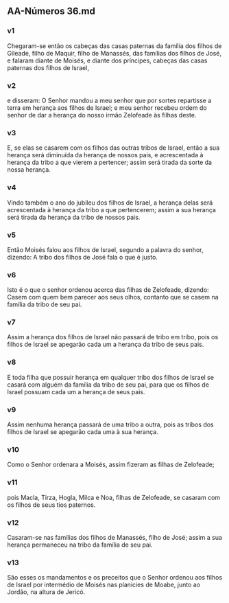 ## AA-Números 36.md
### v1
 Chegaram-se então os cabeças das casas paternas da família dos filhos de Gileade, filho de Maquir, filho de Manassés, das famílias dos filhos de José, e falaram diante de Moisés, e diante dos príncipes, cabeças das casas paternas dos filhos de Israel,
### v2
 e disseram: O Senhor mandou a meu senhor que por sortes repartisse a terra em herança aos filhos de Israel; e meu senhor recebeu ordem do senhor de dar a herança do nosso irmão Zelofeade às filhas deste.
### v3
 E, se elas se casarem com os filhos das outras tribos de Israel, então a sua herança será diminuída da herança de nossos pais, e acrescentada à herança da tribo a que vierem a pertencer; assim será tirada da sorte da nossa herança.
### v4
 Vindo também o ano do jubileu dos filhos de Israel, a herança delas será acrescentada à herança da tribo a que pertencerem; assim a sua herança será tirada da herança da tribo de nossos pais.
### v5
 Então Moisés falou aos filhos de Israel, segundo a palavra do senhor, dizendo: A tribo dos filhos de José fala o que é justo.
### v6
 Isto é o que o senhor ordenou acerca das filhas de Zelofeade, dizendo: Casem com quem bem parecer aos seus olhos, contanto que se casem na família da tribo de seu pai.
### v7
 Assim a herança dos filhos de Israel não passará de tribo em tribo, pois os filhos de Israel se apegarão cada um a herança da tribo de seus pais.
### v8
 E toda filha que possuir herança em qualquer tribo dos filhos de Israel se casará com alguém da família da tribo de seu pai, para que os filhos de Israel possuam cada um a herança de seus pais.
### v9
 Assim nenhuma herança passará de uma tribo a outra, pois as tribos dos filhos de Israel se apegarão cada uma à sua herança.
### v10
 Como o Senhor ordenara a Moisés, assim fizeram as filhas de Zelofeade;
### v11
 pois Macla, Tirza, Hogla, Milca e Noa, filhas de Zelofeade, se casaram com os filhos de seus tios paternos.
### v12
 Casaram-se nas famílias dos filhos de Manassés, filho de José; assim a sua herança permaneceu na tribo da família de seu pai.
### v13
 São esses os mandamentos e os preceitos que o Senhor ordenou aos filhos de Israel por intermédio de Moisés nas planícies de Moabe, junto ao Jordão, na altura de Jericó.
